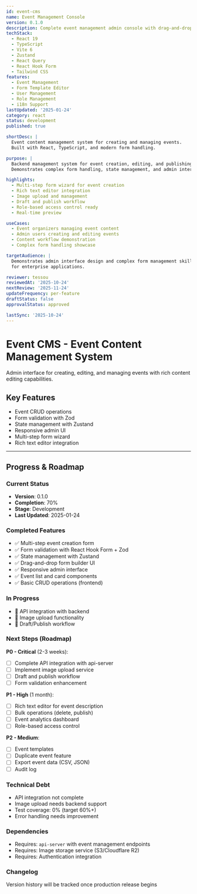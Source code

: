 ```yaml
---
id: event-cms
name: Event Management Console
version: 0.1.0
description: Complete event management admin console with drag-and-drop form builder, user management, and role-based access control
techStack:
  - React 19
  - TypeScript
  - Vite 6
  - Zustand
  - React Query
  - React Hook Form
  - Tailwind CSS
features:
  - Event Management
  - Form Template Editor
  - User Management
  - Role Management
  - i18n Support
lastUpdated: '2025-01-24'
category: react
status: development
published: true

shortDesc: |
  Event content management system for creating and managing events.
  Built with React, TypeScript, and modern form handling.

purpose: |
  Backend management system for event creation, editing, and publishing.
  Demonstrates complex form handling, state management, and admin interface design.

highlights:
  - Multi-step form wizard for event creation
  - Rich text editor integration
  - Image upload and management
  - Draft and publish workflow
  - Role-based access control ready
  - Real-time preview

useCases:
  - Event organizers managing event content
  - Admin users creating and editing events
  - Content workflow demonstration
  - Complex form handling showcase

targetAudience: |
  Demonstrates admin interface design and complex form management skills
  for enterprise applications.

reviewer: tessou
reviewedAt: '2025-10-24'
nextReview: '2025-11-24'
updateFrequency: per-feature
draftStatus: false
approvalStatus: approved

lastSync: '2025-10-24'
---
```


# Event CMS - Event Content Management System

Admin interface for creating, editing, and managing events with rich content editing capabilities.

## Key Features
- Event CRUD operations
- Form validation with Zod
- State management with Zustand
- Responsive admin UI
- Multi-step form wizard
- Rich text editor integration

---

## Progress & Roadmap

### Current Status
- **Version**: 0.1.0
- **Completion**: 70%
- **Stage**: Development
- **Last Updated**: 2025-01-24

### Completed Features
- ✅ Multi-step event creation form
- ✅ Form validation with React Hook Form + Zod
- ✅ State management with Zustand
- ✅ Drag-and-drop form builder UI
- ✅ Responsive admin interface
- ✅ Event list and card components
- ✅ Basic CRUD operations (frontend)

### In Progress
- 🚧 API integration with backend
- 🚧 Image upload functionality
- 🚧 Draft/Publish workflow

### Next Steps (Roadmap)

**P0 - Critical** (2-3 weeks):
- [ ] Complete API integration with api-server
- [ ] Implement image upload service
- [ ] Draft and publish workflow
- [ ] Form validation enhancement

**P1 - High** (1 month):
- [ ] Rich text editor for event description
- [ ] Bulk operations (delete, publish)
- [ ] Event analytics dashboard
- [ ] Role-based access control

**P2 - Medium**:
- [ ] Event templates
- [ ] Duplicate event feature
- [ ] Export event data (CSV, JSON)
- [ ] Audit log

### Technical Debt
- API integration not complete
- Image upload needs backend support
- Test coverage: 0% (target 60%+)
- Error handling needs improvement

### Dependencies
- Requires: `api-server` with event management endpoints
- Requires: Image storage service (S3/Cloudflare R2)
- Requires: Authentication integration

### Changelog
Version history will be tracked once production release begins
